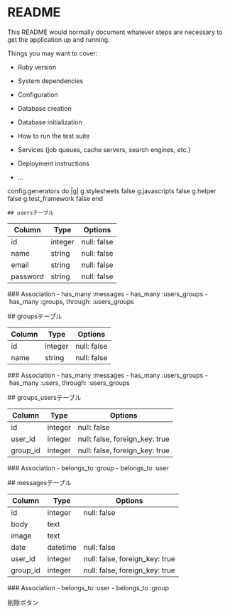 # README

This README would normally document whatever steps are necessary to get the
application up and running.

Things you may want to cover:

* Ruby version

* System dependencies

* Configuration

* Database creation

* Database initialization

* How to run the test suite

* Services (job queues, cache servers, search engines, etc.)

* Deployment instructions

* ...

config.generators do |g|
      g.stylesheets false
      g.javascripts false
      g.helper false
      g.test_framework false
    end

    ## usersテーブル

|Column|Type|Options|
|------|----|-------|
|id|integer|null: false|
|name|string|null: false|
|email|string|null: false|
|password|string|null: false|



### Association
- has_many :messages
- has_many :users_groups
- has_many :groups, through: :users_groups


## groupsテーブル

|Column|Type|Options|
|------|----|-------|
|id|integer|null: false|
|name|string|null: false|

### Association
- has_many :messages
- has_many :users_groups
- has_many :users, through: :users_groups

## groups_usersテーブル

|Column|Type|Options|
|------|----|-------|
|id|integer|null: false|
|user_id|integer|null: false, foreign_key: true|
|group_id|integer|null: false, foreign_key: true|


### Association
- belongs_to :group
- belongs_to :user


## messagesテーブル

|Column|Type|Options|
|------|----|-------|
|id|integer|null: false|
|body|text|
|image|text|
|date|datetime|null: false|
|user_id|integer|null: false, foreign_key: true|
|group_id|integer|null: false, foreign_key: true|


### Association
- belongs_to :user
- belongs_to :group

削除ボタン